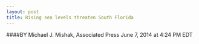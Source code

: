 ```yaml
---
layout: post
title: Rising sea levels threaten South Florida
---
```


####BY Michael J. Mishak, Associated Press   June 7, 2014 at 4:24 PM EDT
